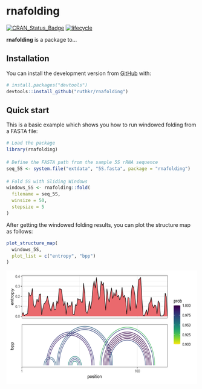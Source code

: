 
<!-- README.md is generated from README.Rmd. Please edit that file -->

# rnafolding <!-- <img src="man/figures/logo.png" align="right" width="120"/> -->

<!-- badges: start -->

[![CRAN\_Status\_Badge](https://www.r-pkg.org/badges/version/rnafolding)](https://cran.r-project.org/package=rnafolding)
[![lifecycle](https://img.shields.io/badge/lifecycle-maturing-blue.svg)](https://www.tidyverse.org/lifecycle/#maturing)
<!-- [![R build status](https://github.com/ruthkr/rnafolding/workflows/R-CMD-check/badge.svg)](https://github.com/ruthkr/rnafolding/actions) -->
<!-- [![Codecov test coverage](https://codecov.io/gh/ruthkr/rnafolding/branch/master/graph/badge.svg)](https://codecov.io/gh/ruthkr/rnafolding?branch=master) -->
<!-- [![pkgdown status](https://github.com/ruthkr/rnafolding/workflows/pkgdown/badge.svg)](https://ruthkr.github.io/rnafolding/) -->
<!-- badges: end -->

**rnafolding** is a package to…

## Installation

You can install the development version from
[GitHub](https://github.com/) with:

``` r
# install.packages("devtools")
devtools::install_github("ruthkr/rnafolding")
```

<!-- ## Documentation -->

<!-- To use `rnafolding`, you can read the documentation on the following topics: -->

<!-- 1. [Getting started](https://ruthkr.github.io/rnafolding/articles/overview.html) -->

## Quick start

This is a basic example which shows you how to run windowed folding from
a FASTA file:

``` r
# Load the package
library(rnafolding)

# Define the FASTA path from the sample 5S rRNA sequence
seq_5S <- system.file("extdata", "5S.fasta", package = "rnafolding")

# Fold 5S with Sliding Windows
windows_5S <- rnafolding::fold(
  filename = seq_5S,
  winsize = 50,
  stepsize = 5
)
```

After getting the windowed folding results, you can plot the structure
map as follows:

``` r
plot_structure_map(
  windows_5S,
  plot_list = c("entropy", "bpp")
)
```

<img src="man/figures/README-structure_map-1.png" width="670px" height="300px" style="display: block; margin: auto;" />

<!-- More examples with different input formats are available on functions documentations and vignettes, please refer to the [documentation](https://ruthkr.github.io/rnafolding). -->
